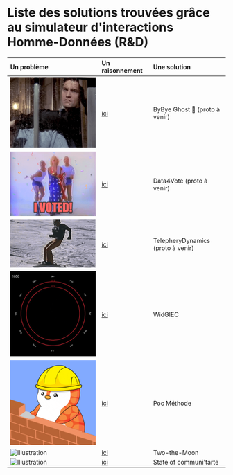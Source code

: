 # Liste des solutions trouvées grâce au simulateur d'interactions Homme-Données (R&D)



| Un problème | Un raisonnement&nbsp; | Une solution |
|:------------|:----------------------|:-------------|
|     ![Illustration](https://github.com/datactivist/hdi_solution/raw/main/images/alone.gif)        |     [ici](https://datactivist.coop/hdi_solution/ByBye%20Ghost%20%F0%9F%91%BB.html)                  |     ByBye Ghost 👻 (proto à venir)         |
|       ![Illustration](https://github.com/datactivist/hdi_solution/raw/main/images/vote.gif)      |       [ici](https://datactivist.coop/hdi_solution/Vote4Data🗳%EF%B8%8F.html)                |           Data4Vote (proto à venir)   |
|        ![Illustration](https://github.com/datactivist/hdi_solution/raw/main/images/telepheric.gif)     |          [ici](https://datactivist.coop/hdi_solution/TelepheryDynamics.html)             |          TelepheryDynamics (proto à venir)    |
|      ![Illustration](https://github.com/datactivist/hdi_solution/raw/main/images/giec_data.gif)       |         [ici](https://giec-data-to-people-gem.vercel.app/)              |       WidGIEC       |
|      ![Illustration](https://github.com/datactivist/hdi_solution/raw/main/images/poc.gif)       |        [ici](https://datactivist.coop/hdi_solution/poc_method.html)               |         Poc Méthode     |  
| ![Illustration](https://media.giphy.com/media/RHInHY2dInc6uMI2ET/giphy.gif)  | [ici](https://datactivist.coop/hdi_solution/two-moon.html)  |  Two-the-Moon |
| ![Illustration](https://media.giphy.com/media/EBId5v0YNRyPGHytLK/giphy.gif) | [ici](https://datactivisit.coop/State%20of%20communi'tarte.html) | State of communi'tarte |





